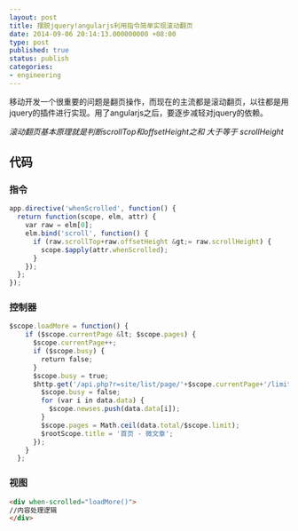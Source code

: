 ```yaml
---
layout: post
title: 摆脱jquery!angularjs利用指令简单实现滚动翻页
date: 2014-09-06 20:14:13.000000000 +08:00
type: post
published: true
status: publish
categories:
- engineering
---
```

移动开发一个很重要的问题是翻页操作，而现在的主流都是滚动翻页，以往都是用jquery的插件进行实现。用了angularjs之后，要逐步减轻对jquery的依赖。   

*滚动翻页基本原理就是判断scrollTop和offsetHeight之和 大于等于 scrollHeight*   
## 代码
### 指令
```javascript
app.directive('whenScrolled', function() { 
  return function(scope, elm, attr) { 
    var raw = elm[0]; 
    elm.bind('scroll', function() { 
      if (raw.scrollTop+raw.offsetHeight &gt;= raw.scrollHeight) { 
        scope.$apply(attr.whenScrolled); 
      } 
    }); 
  }; 
});
```
### 控制器

```javascript
$scope.loadMore = function() { 
    if ($scope.currentPage &lt; $scope.pages) { 
      $scope.currentPage++; 
      if ($scope.busy) { 
        return false; 
      } 
      $scope.busy = true; 
      $http.get('/api.php?r=site/list/page/'+$scope.currentPage+'/limit/'+$scope.limit).success(function(data) { 
        $scope.busy = false; 
        for (var i in data.data) { 
          $scope.newses.push(data.data[i]); 
        } 
        $scope.pages = Math.ceil(data.total/$scope.limit); 
        $rootScope.title = '首页 - 微文章'; 
      }); 
    } 
  };
```

### 视图

```html
<div when-scrolled="loadMore()">
//内容处理逻辑
</div>
```